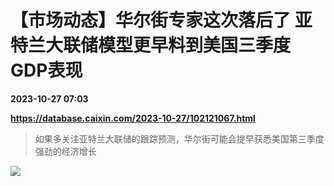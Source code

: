 # 【市场动态】华尔街专家这次落后了 亚特兰大联储模型更早料到美国三季度GDP表现

**2023-10-27 07:03**

**https://database.caixin.com/2023-10-27/102121067.html**

> 如果多关注亚特兰大联储的跟踪预测，华尔街可能会提早获悉美国第三季度强劲的经济增长

  

[![](https://img.caixin.com/2020-01-19/1579420503664480_840_560.jpg)](https://img.caixin.com//2020-01-19/1579420503664480_480_320.jpg)